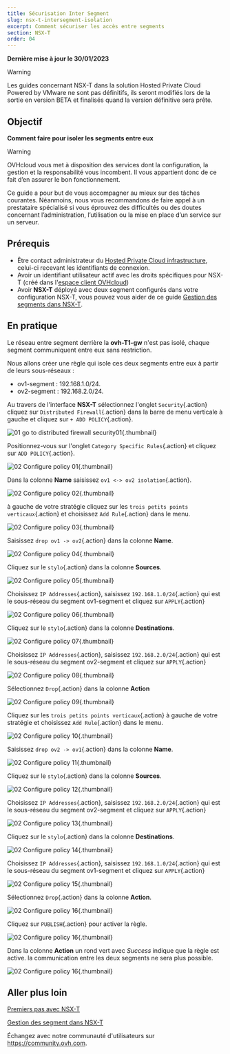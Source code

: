 ```yaml
---
title: Sécurisation Inter Segment
slug: nsx-t-intersegment-isolation
excerpt: Comment sécuriser les accès entre segments
section: NSX-T
order: 04
---
```


**Dernière mise à jour le 30/01/2023**

> [!warning]
> Les guides concernant NSX-T dans la solution Hosted Private Cloud Powered by VMware ne sont pas définitifs, ils seront modifiés lors de la sortie en version BETA et finalisés quand la version définitive sera prête. 
>

## Objectif

**Comment faire pour isoler les segments entre eux**

> [!warning]
> OVHcloud vous met à disposition des services dont la configuration, la gestion et la responsabilité vous incombent. Il vous appartient donc de ce fait d’en assurer le bon fonctionnement.
>
> Ce guide a pour but de vous accompagner au mieux sur des tâches courantes. Néanmoins, nous vous recommandons de faire appel à un prestataire spécialisé si vous éprouvez des difficultés ou des doutes concernant l’administration, l’utilisation ou la mise en place d’un service sur un serveur.
>

## Prérequis

- Être contact administrateur du [Hosted Private Cloud infrastructure](https://www.ovhcloud.com/fr/enterprise/products/hosted-private-cloud/), celui-ci recevant les identifiants de connexion.
- Avoir un identifiant utilisateur actif avec les droits spécifiques pour NSX-T (créé dans l'[espace client OVHcloud](https://www.ovh.com/auth/?action=gotomanager&from=https://www.ovh.com/fr/&ovhSubsidiary=fr))
- Avoir **NSX-T** déployé avec deux segment configurés dans votre configuration NSX-T, vous pouvez vous aider de ce guide [Gestion des segments dans NSX-T](https://docs.ovh.com/fr/private-cloud/nsx-t-segment-management).


## En pratique

Le réseau entre segment derrière la **ovh-T1-gw** n'est pas isolé, chaque segment communiquent entre eux sans restriction. 

Nous allons créer une règle qui isole ces deux segments entre eux à partir de leurs sous-réseaux :

- ov1-segment : 192.168.1.0/24.
- ov2-segment : 192.168.2.0/24.

Au travers de l'interface **NSX-T** sélectionnez l'onglet `Security`{.action} cliquez sur `Distributed Firewall`{.action} dans la barre de menu verticale à gauche et cliquez sur `+ ADD POLICY`{.action}.

![01 go to distributed firewall security01](images/01-goto-distributed-firewall-security01.png){.thumbnail}

Positionnez-vous sur l'onglet `Category Specific Rules`{.action} et cliquez sur `ADD POLICY`{.action}.

![02 Configure policy 01](images/02-configure-policy01.png){.thumbnail}

Dans la colonne **Name** saisissez `ov1 <-> ov2 isolation`{.action}.

![02 Configure policy 02](images/02-configure-policy02.png){.thumbnail}

à gauche de votre stratégie cliquez sur les `trois petits points verticaux`{.action} et choisissez `Add Rule`{.action} dans le menu.

![02 Configure policy 03](images/02-configure-policy03.png){.thumbnail}

Saisissez `drop ov1 -> ov2`{.action} dans la colonne **Name**.

![02 Configure policy 04](images/02-configure-policy04.png){.thumbnail}

Cliquez sur le `stylo`{.action} dans la colonne **Sources**.

![02 Configure policy 05](images/02-configure-policy05.png){.thumbnail}

Choisissez `IP Addresses`{.action}, saisissez `192.168.1.0/24`{.action} qui est le sous-réseau du segment ov1-segment et cliquez sur `APPLY`{.action} 

![02 Configure policy 06](images/02-configure-policy06.png){.thumbnail}

Cliquez sur le `stylo`{.action} dans la colonne **Destinations**.

![02 Configure policy 07](images/02-configure-policy07.png){.thumbnail}

Choisissez `IP Addresses`{.action}, saisissez `192.168.2.0/24`{.action} qui est le sous-réseau du segment ov2-segment et cliquez sur `APPLY`{.action} 

![02 Configure policy 08](images/02-configure-policy08.png){.thumbnail}

Sélectionnez `Drop`{.action} dans la colonne **Action**

![02 Configure policy 09](images/02-configure-policy09.png){.thumbnail}

Cliquez sur les `trois petits points verticaux`{.action} à gauche de votre stratégie et choisissez `Add Rule`{.action} dans le menu.

![02 Configure policy 10](images/02-configure-policy10.png){.thumbnail}

Saisissez `drop ov2 -> ov1`{.action} dans la colonne **Name**.

![02 Configure policy 11](images/02-configure-policy11.png){.thumbnail}

Cliquez sur le `stylo`{.action} dans la colonne **Sources**.

![02 Configure policy 12](images/02-configure-policy12.png){.thumbnail}

Choisissez `IP Addresses`{.action}, saisissez `192.168.2.0/24`{.action} qui est le sous-réseau du segment ov2-segment et cliquez sur `APPLY`{.action} 

![02 Configure policy 13](images/02-configure-policy13.png){.thumbnail}

Cliquez sur le `stylo`{.action} dans la colonne **Destinations**.

![02 Configure policy 14](images/02-configure-policy14.png){.thumbnail}

Choisissez `IP Addresses`{.action}, saisissez `192.168.1.0/24`{.action} qui est le sous-réseau du segment ov1-segment et cliquez sur `APPLY`{.action} 

![02 Configure policy 15](images/02-configure-policy15.png){.thumbnail}

Sélectionnez `Drop`{.action} dans la colonne **Action**.

![02 Configure policy 16](images/02-configure-policy16.png){.thumbnail}

Cliquez sur `PUBLISH`{.action} pour activer la règle.

![02 Configure policy 16](images/02-configure-policy17.png){.thumbnail}

Dans la colonne **Action** un rond vert avec *Success* indique que la règle est active. la communication entre les deux segments ne sera plus possible.

![02 Configure policy 16](images/02-configure-policy18.png){.thumbnail}

## Aller plus loin

[Premiers pas avec NSX-T](https://docs.ovh.com/fr/private-cloud/nsx-t-first-steps/)

[Gestion des segment dans NSX-T](https://docs.ovh.com/fr/nsx-t-segment-management/)

Échangez avec notre communauté d'utilisateurs sur <https://community.ovh.com>.

